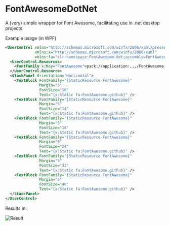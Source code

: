 FontAwesomeDotNet
=================

A (very) simple wrapper for Font Awesome, facilitating use in .net desktop projects

Example usage (in WPF)

```xml
<UserControl xmlns="http://schemas.microsoft.com/winfx/2006/xaml/presentation"
             xmlns:x="http://schemas.microsoft.com/winfx/2006/xaml"
             xmlns:fa="clr-namespace:FontAwesome.Net;assembly=FontAwesome.Net">
  <UserControl.Resources>
    <FontFamily x:Key="FontAwesome">pack://application:,,,/FontAwesome.Net;component/Fonts/#FontAwesome</FontFamily>
  </UserControl.Resource>
  <StackPanel Orientation="Horizontal">
    <TextBlock FontFamily="{StaticResource FontAwesome}"
               Margin="5"
               FontSize="10"
               Text="{x:Static fa:FontAwesome.github}" />
    <TextBlock FontFamily="{StaticResource FontAwesome}"
               Margin="5"
               FontSize="14"
               Text="{x:Static fa:FontAwesome.github}" />
    <TextBlock FontFamily="{StaticResource FontAwesome}"
               Margin="5"
               FontSize="18"
               Text="{x:Static fa:FontAwesome.github}" />
    <TextBlock FontFamily="{StaticResource FontAwesome}"
               Margin="5"
               FontSize="24"
               Text="{x:Static fa:FontAwesome.github}" />
    <TextBlock FontFamily="{StaticResource FontAwesome}"
               Margin="5"
               FontSize="32"
               Text="{x:Static fa:FontAwesome.github}" />
    <TextBlock FontFamily="{StaticResource FontAwesome}"
               Margin="5"
               FontSize="40"
               Text="{x:Static fa:FontAwesome.github}" />
  </StackPanel>
</UserControl>
```
Results in:

![Result](https://cloud.githubusercontent.com/assets/3432137/4975115/4e5208f0-68cc-11e4-9ef9-34464b95707e.png)
